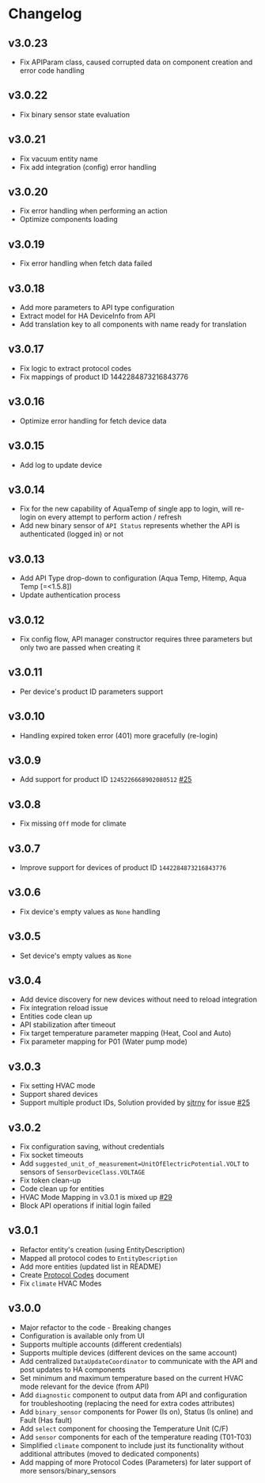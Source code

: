 # Changelog

## v3.0.23

- Fix APIParam class, caused corrupted data on component creation and error code handling

## v3.0.22

- Fix binary sensor state evaluation

## v3.0.21

- Fix vacuum entity name
- Fix add integration (config) error handling

## v3.0.20

- Fix error handling when performing an action
- Optimize components loading

## v3.0.19

- Fix error handling when fetch data failed

## v3.0.18

- Add more parameters to API type configuration
- Extract model for HA DeviceInfo from API
- Add translation key to all components with name ready for translation

## v3.0.17

- Fix logic to extract protocol codes
- Fix mappings of product ID 1442284873216843776

## v3.0.16

- Optimize error handling for fetch device data

## v3.0.15

- Add log to update device

## v3.0.14

- Fix for the new capability of AquaTemp of single app to login, will re-login on every attempt to perform action / refresh
- Add new binary sensor of `API Status` represents whether the API is authenticated (logged in) or not

## v3.0.13

- Add API Type drop-down to configuration (Aqua Temp, Hitemp, Aqua Temp [=<1.5.8])
- Update authentication process

## v3.0.12

- Fix config flow, API manager constructor requires three parameters but only two are passed when creating it

## v3.0.11

- Per device's product ID parameters support

## v3.0.10

- Handling expired token error (401) more gracefully (re-login)

## v3.0.9

- Add support for product ID `1245226668902080512` [#25](https://github.com/radical-squared/aquatemp/issues/25)

## v3.0.8

- Fix missing `Off` mode for climate

## v3.0.7

- Improve support for devices of product ID `1442284873216843776`

## v3.0.6

- Fix device's empty values as `None` handling

## v3.0.5

- Set device's empty values as `None`

## v3.0.4

- Add device discovery for new devices without need to reload integration
- Fix integration reload issue
- Entities code clean up
- API stabilization after timeout
- Fix target temperature parameter mapping (Heat, Cool and Auto)
- Fix parameter mapping for P01 (Water pump mode)

## v3.0.3

- Fix setting HVAC mode
- Support shared devices
- Support multiple product IDs, Solution provided by [sjtrny](https://github.com/sjtrny) for issue [#25](https://github.com/radical-squared/aquatemp/issues/25)

## v3.0.2

- Fix configuration saving, without credentials
- Fix socket timeouts
- Add `suggested_unit_of_measurement=UnitOfElectricPotential.VOLT` to sensors of `SensorDeviceClass.VOLTAGE`
- Fix token clean-up
- Code clean up for entities
- HVAC Mode Mapping in v3.0.1 is mixed up [#29](https://github.com/radical-squared/aquatemp/issues/29)
- Block API operations if initial login failed

## v3.0.1

- Refactor entity's creation (using EntityDescription)
- Mapped all protocol codes to `EntityDescription`
- Add more entities (updated list in README)
- Create [Protocol Codes](https://github.com/radical-squared/aquatemp/blob/master/PROTOCOL_CODES.md) document
- Fix `climate` HVAC Modes

## v3.0.0

- Major refactor to the code - Breaking changes
- Configuration is available only from UI
- Supports multiple accounts (different credentials)
- Supports multiple devices (different devices on the same account)
- Add centralized `DataUpdateCoordinator` to communicate with the API and post updates to HA components
- Set minimum and maximum temperature based on the current HVAC mode relevant for the device (from API)
- Add `diagnostic` component to output data from API and configuration for troubleshooting (replacing the need for extra codes attributes)
- Add `binary_sensor` components for Power (Is on), Status (Is online) and Fault (Has fault)
- Add `select` component for choosing the Temperature Unit (C/F)
- Add `sensor` components for each of the temperature reading (T01-T03)
- Simplified `climate` component to include just its functionality without additional attributes (moved to dedicated components)
- Add mapping of more Protocol Codes (Parameters) for later support of more sensors/binary_sensors
